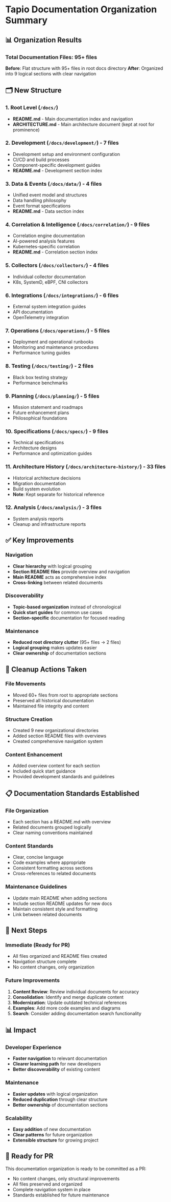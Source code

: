 # Tapio Documentation Organization Summary

## 📊 Organization Results

### Total Documentation Files: 95+ files
**Before**: Flat structure with 95+ files in root docs directory
**After**: Organized into 9 logical sections with clear navigation

## 🗂️ New Structure

### 1. Root Level (`/docs/`)
- **README.md** - Main documentation index and navigation
- **ARCHITECTURE.md** - Main architecture document (kept at root for prominence)

### 2. Development (`/docs/development/`) - 7 files
- Development setup and environment configuration
- CI/CD and build processes  
- Component-specific development guides
- **README.md** - Development section index

### 3. Data & Events (`/docs/data/`) - 4 files
- Unified event model and structures
- Data handling philosophy
- Event format specifications
- **README.md** - Data section index

### 4. Correlation & Intelligence (`/docs/correlation/`) - 9 files
- Correlation engine documentation
- AI-powered analysis features
- Kubernetes-specific correlation
- **README.md** - Correlation section index

### 5. Collectors (`/docs/collectors/`) - 4 files
- Individual collector documentation
- K8s, SystemD, eBPF, CNI collectors

### 6. Integrations (`/docs/integrations/`) - 6 files
- External system integration guides
- API documentation
- OpenTelemetry integration

### 7. Operations (`/docs/operations/`) - 5 files
- Deployment and operational runbooks
- Monitoring and maintenance procedures
- Performance tuning guides

### 8. Testing (`/docs/testing/`) - 2 files
- Black box testing strategy
- Performance benchmarks

### 9. Planning (`/docs/planning/`) - 5 files
- Mission statement and roadmaps
- Future enhancement plans
- Philosophical foundations

### 10. Specifications (`/docs/specs/`) - 9 files
- Technical specifications
- Architecture designs
- Performance and optimization guides

### 11. Architecture History (`/docs/architecture-history/`) - 33 files
- Historical architecture decisions
- Migration documentation
- Build system evolution
- **Note**: Kept separate for historical reference

### 12. Analysis (`/docs/analysis/`) - 3 files
- System analysis reports
- Cleanup and infrastructure reports

## ✅ Key Improvements

### Navigation
- **Clear hierarchy** with logical grouping
- **Section README files** provide overview and navigation
- **Main README** acts as comprehensive index
- **Cross-linking** between related documents

### Discoverability
- **Topic-based organization** instead of chronological
- **Quick start guides** for common use cases
- **Section-specific** documentation for focused reading

### Maintenance
- **Reduced root directory clutter** (95+ files → 2 files)
- **Logical grouping** makes updates easier
- **Clear ownership** of documentation sections

## 🧹 Cleanup Actions Taken

### File Movements
- Moved 60+ files from root to appropriate sections
- Preserved all historical documentation
- Maintained file integrity and content

### Structure Creation
- Created 9 new organizational directories
- Added section README files with overviews
- Created comprehensive navigation system

### Content Enhancement
- Added overview content for each section
- Included quick start guidance
- Provided development standards and guidelines

## 📋 Documentation Standards Established

### File Organization
- Each section has a README.md with overview
- Related documents grouped logically
- Clear naming conventions maintained

### Content Standards
- Clear, concise language
- Code examples where appropriate
- Consistent formatting across sections
- Cross-references to related documents

### Maintenance Guidelines
- Update main README when adding sections
- Include section README updates for new docs
- Maintain consistent style and formatting
- Link between related documents

## 🎯 Next Steps

### Immediate (Ready for PR)
- All files organized and README files created
- Navigation structure complete
- No content changes, only organization

### Future Improvements
1. **Content Review**: Review individual documents for accuracy
2. **Consolidation**: Identify and merge duplicate content
3. **Modernization**: Update outdated technical references
4. **Examples**: Add more code examples and diagrams
5. **Search**: Consider adding documentation search functionality

## 📊 Impact

### Developer Experience
- **Faster navigation** to relevant documentation
- **Clearer learning path** for new developers
- **Better discoverability** of existing content

### Maintenance
- **Easier updates** with logical organization
- **Reduced duplication** through clear structure
- **Better ownership** of documentation sections

### Scalability
- **Easy addition** of new documentation
- **Clear patterns** for future organization
- **Extensible structure** for growing project

## 🚀 Ready for PR

This documentation organization is ready to be committed as a PR:
- No content changes, only structural improvements
- All files preserved and organized
- Complete navigation system in place
- Standards established for future maintenance